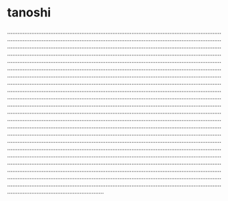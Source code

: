 # tanoshi
................................................................................................................................................................................................................................................................................................................................................................................................................................................................................................................................................................................................................................................................................................................................................................................................................................................................................................................................................................................................................................................................................................................................................................................................................................................................................................................................................................................................................................................................................................................................................................................................................................................................................................................................................................................................................................................................................................................................................................................................................................................................................................................................................................................................................................................................................................................................................................................................................................................................................................................................................................................................................................................................................................................................................................................................................................................................................................
